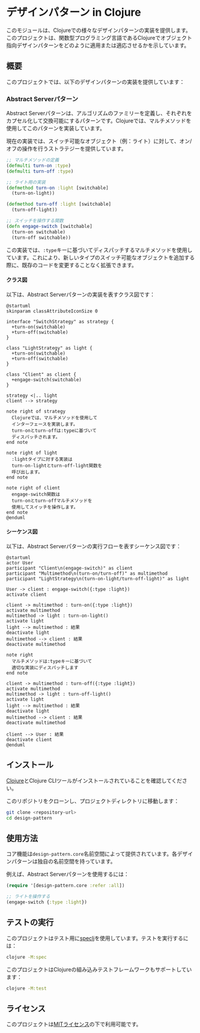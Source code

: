 # デザインパターン in Clojure

このモジュールは、Clojureでの様々なデザインパターンの実装を提供します。このプロジェクトは、関数型プログラミング言語であるClojureでオブジェクト指向デザインパターンをどのように適用または適応させるかを示しています。

## 概要

このプロジェクトでは、以下のデザインパターンの実装を提供しています：

### Abstract Serverパターン

Abstract Serverパターンは、アルゴリズムのファミリーを定義し、それぞれをカプセル化して交換可能にするパターンです。Clojureでは、マルチメソッドを使用してこのパターンを実装しています。

現在の実装では、スイッチ可能なオブジェクト（例：ライト）に対して、オン/オフの操作を行うストラテジーを提供しています。

```clojure
;; マルチメソッドの定義
(defmulti turn-on :type)
(defmulti turn-off :type)

;; ライト用の実装
(defmethod turn-on :light [switchable]
  (turn-on-light))

(defmethod turn-off :light [switchable]
  (turn-off-light))

;; スイッチを操作する関数
(defn engage-switch [switchable]
  (turn-on switchable)
  (turn-off switchable))
```

この実装では、`:type`キーに基づいてディスパッチするマルチメソッドを使用しています。これにより、新しいタイプのスイッチ可能なオブジェクトを追加する際に、既存のコードを変更することなく拡張できます。

#### クラス図

以下は、Abstract Serverパターンの実装を表すクラス図です：

```plantuml
@startuml
skinparam classAttributeIconSize 0

interface "SwitchStrategy" as strategy {
  +turn-on(switchable)
  +turn-off(switchable)
}

class "LightStrategy" as light {
  +turn-on(switchable)
  +turn-off(switchable)
}

class "Client" as client {
  +engage-switch(switchable)
}

strategy <|.. light
client --> strategy

note right of strategy
  Clojureでは、マルチメソッドを使用して
  インターフェースを実装します。
  turn-onとturn-offは:typeに基づいて
  ディスパッチされます。
end note

note right of light
  :lightタイプに対する実装は
  turn-on-lightとturn-off-light関数を
  呼び出します。
end note

note right of client
  engage-switch関数は
  turn-onとturn-offマルチメソッドを
  使用してスイッチを操作します。
end note
@enduml
```

#### シーケンス図

以下は、Abstract Serverパターンの実行フローを表すシーケンス図です：

```plantuml
@startuml
actor User
participant "Client\n(engage-switch)" as client
participant "Multimethod\n(turn-on/turn-off)" as multimethod
participant "LightStrategy\n(turn-on-light/turn-off-light)" as light

User -> client : engage-switch({:type :light})
activate client

client -> multimethod : turn-on({:type :light})
activate multimethod
multimethod -> light : turn-on-light()
activate light
light --> multimethod : 結果
deactivate light
multimethod --> client : 結果
deactivate multimethod

note right
  マルチメソッドは:typeキーに基づいて
  適切な実装にディスパッチします
end note

client -> multimethod : turn-off({:type :light})
activate multimethod
multimethod -> light : turn-off-light()
activate light
light --> multimethod : 結果
deactivate light
multimethod --> client : 結果
deactivate multimethod

client --> User : 結果
deactivate client
@enduml
```

## インストール

[Clojure](https://clojure.org/guides/getting_started)とClojure CLIツールがインストールされていることを確認してください。

このリポジトリをクローンし、プロジェクトディレクトリに移動します：

```bash
git clone <repository-url>
cd design-pattern
```

## 使用方法

コア機能は`design-pattern.core`名前空間によって提供されています。各デザインパターンは独自の名前空間を持っています。

例えば、Abstract Serverパターンを使用するには：

```clojure
(require '[design-pattern.core :refer :all])

;; ライトを操作する
(engage-switch {:type :light})
```

## テストの実行

このプロジェクトはテスト用に[speclj](https://github.com/slagyr/speclj)を使用しています。テストを実行するには：

```bash
clojure -M:spec
```

このプロジェクトはClojureの組み込みテストフレームワークもサポートしています：

```bash
clojure -M:test
```

## ライセンス

このプロジェクトは[MITライセンス](LICENSE)の下で利用可能です。

